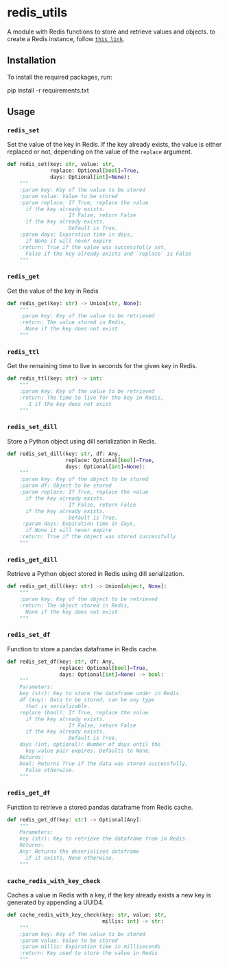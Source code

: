 # redis_utils

A module with Redis functions to store and retrieve values and objects. 
to create a Redis instance, follow [`this link`](https://redis.io/docs/getting-started/installation/).

## Installation

To install the required packages, run:

pip install -r requirements.txt

## Usage

### `redis_set`

Set the value of the key in Redis. If the key already exists, the value is either replaced or not, depending on the value of the `replace` argument.
    
```python
def redis_set(key: str, value: str,
              replace: Optional[bool]=True,
              days: Optional[int]=None):
    """
    :param key: Key of the value to be stored
    :param value: Value to be stored
    :param replace: If True, replace the value
      if the key already exists.
                    If False, return False
      if the key already exists.
                    Default is True.
    :param days: Expiration time in days,
      if None it will never expire
    :return: True if the value was successfully set,
      False if the key already exists and `replace` is False
    """
```

### `redis_get`

Get the value of the key in Redis

```python
def redis_get(key: str) -> Union[str, None]:
    """
    :param key: Key of the value to be retrieved
    :return: The value stored in Redis,
      None if the key does not exist
    """
```

### `redis_ttl`

Get the remaining time to live in seconds for the given key in Redis.

```python
def redis_ttl(key: str) -> int:
    """
    :param key: Key of the value to be retrieved
    :return: The time to live for the key in Redis,
      -1 if the key does not exist
    """
```

### `redis_set_dill`

Store a Python object using dill serialization in Redis.

```python
def redis_set_dill(key: str, df: Any,
                   replace: Optional[bool]=True,
                   days: Optional[int]=None):
    """
    :param key: Key of the object to be stored
    :param df: Object to be stored
    :param replace: If True, replace the value
      if the key already exists.
                    If False, return False
      if the key already exists.
                    Default is True.
     :param days: Expiration time in days,
      if None it will never expire
    :return: True if the object was stored successfully
    """
```

### `redis_get_dill`

Retrieve a Python object stored in Redis using dill serialization.

```python
def redis_get_dill(key: str) -> Union[object, None]:
    """
    :param key: Key of the object to be retrieved
    :return: The object stored in Redis,
      None if the key does not exist
    """
```

### `redis_set_df`

Function to store a pandas dataframe in Redis cache.

```python
def redis_set_df(key: str, df: Any,
                 replace: Optional[bool]=True,
                 days: Optional[int]=None) -> bool:
    """    
    Parameters:
    key (str): Key to store the dataframe under in Redis.
    df (Any): Data to be stored, can be any type
      that is serializable.
    replace (bool): If True, replace the value
      if the key already exists.
                    If False, return False
      if the key already exists.
                    Default is True.
    days (int, optional): Number of days until the
      key-value pair expires. Defaults to None.
    Returns:
    bool: Returns True if the data was stored successfully,
      False otherwise.
    """
```

### `redis_get_df`

Function to retrieve a stored pandas dataframe from Redis cache.

```python
def redis_get_df(key: str) -> Optional[Any]:
    """    
    Parameters:
    key (str): Key to retrieve the dataframe from in Redis.
    Returns:
    Any: Returns the deserialized dataframe
      if it exists, None otherwise.
    """
```

### `cache_redis_with_key_check`

Caches a value in Redis with a key,
if the key already exists a new key is generated by appending a UUID4.

```python
def cache_redis_with_key_check(key: str, value: str,
                               millis: int) -> str:
    """
    :param key: Key of the value to be stored
    :param value: Value to be stored
    :param millis: Expiration time in milliseconds
    :return: Key used to store the value in Redis
    """
```
